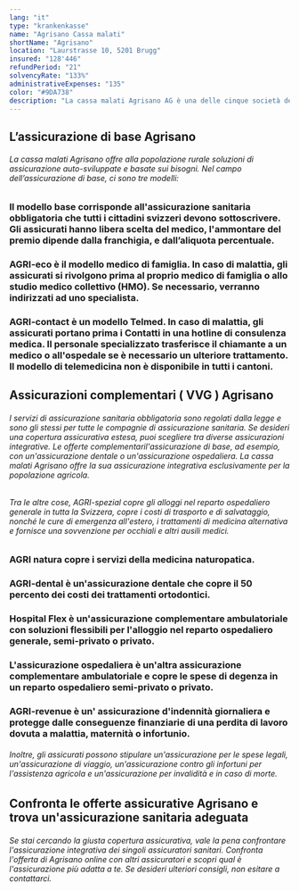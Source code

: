 ```yaml
---
lang: "it"
type: "krankenkasse"
name: "Agrisano Cassa malati"
shortName: "Agrisano"
location: "Laurstrasse 10, 5201 Brugg"
insured: "128'446"
refundPeriod: "21"
solvencyRate: "133%"
administrativeExpenses: "135"
color: "#9DA738"
description: "La cassa malati Agrisano AG è una delle cinque società della Fondazione Agrisano. La Swiss Farmers Association ha istituito la fondazione nel 1992 e sviluppa soluzioni assicurative specifiche per le famiglie di agricoltori svizzeri e i loro dipendenti. Nel campo dell'assicurazione sanitaria, queste includono l’assicurazione di base, varie assicurazioni integrative tra cui l’assicurazione ospedaliera, assicurazione giornaliera, assicurazione dentale e assicurazione infortuni. Oltre 143.000 assicurati hanno stipulato un'assicurazione di base con Agrisano e oltre 76.000 assicurati hanno optato per il modello supplementare speciale AGRI. Nel 2017, i premi incassati dall'assicurazione sanitaria obbligatoria sono stati di 400 milioni di franchi svizzeri."
---
```


## L’assicurazione di base Agrisano

###### La cassa malati Agrisano offre alla popolazione rurale soluzioni di assicurazione auto-sviluppate e basate sui bisogni. Nel campo dell’assicurazione di base, ci sono tre modelli:

### Il modello base corrisponde all'assicurazione sanitaria obbligatoria che tutti i cittadini svizzeri devono sottoscrivere. Gli assicurati hanno libera scelta del medico, l'ammontare del premio dipende dalla franchigia, e dall’aliquota percentuale.

### AGRI-eco è il modello medico di famiglia. In caso di malattia, gli assicurati si rivolgono prima al proprio medico di famiglia o allo studio medico collettivo (HMO). Se necessario, verranno indirizzati ad uno specialista.

### AGRI-contact è un modello Telmed. In caso di malattia, gli assicurati portano prima i Contatti in una hotline di consulenza medica. Il personale specializzato trasferisce il chiamante a un medico o all'ospedale se è necessario un ulteriore trattamento. Il modello di telemedicina non è disponibile in tutti i cantoni.

## Assicurazioni complementari ( VVG ) Agrisano

###### I servizi di assicurazione sanitaria obbligatoria sono regolati dalla legge e sono gli stessi per tutte le compagnie di assicurazione sanitaria. Se desideri una copertura assicurativa estesa, puoi scegliere tra diverse assicurazioni integrative. Le offerte complementaril'assicurazione di base, ad esempio, con un'assicurazione dentale o un'assicurazione ospedaliera. La cassa malati Agrisano offre la sua assicurazione integrativa esclusivamente per la popolazione agricola.

###### Tra le altre cose, AGRI-spezial copre gli alloggi nel reparto ospedaliero generale in tutta la Svizzera, copre i costi di trasporto e di salvataggio, nonché le cure di emergenza all'estero, i trattamenti di medicina alternativa e fornisce una sovvenzione per occhiali e altri ausili medici.

### AGRI natura copre i servizi della medicina naturopatica.

### AGRI-dental è un'assicurazione dentale che copre il 50 percento dei costi dei trattamenti ortodontici.

### Hospital Flex è un'assicurazione complementare ambulatoriale con soluzioni flessibili per l'alloggio nel reparto ospedaliero generale, semi-privato o privato.

### L'assicurazione ospedaliera è un'altra assicurazione complementare ambulatoriale e copre le spese di degenza in un reparto ospedaliero semi-privato o privato.

### AGRI-revenue è un' assicurazione d'indennità giornaliera e protegge dalle conseguenze finanziarie di una perdita di lavoro dovuta a malattia, maternità o infortunio.

###### Inoltre, gli assicurati possono stipulare un'assicurazione per le spese legali, un'assicurazione di viaggio, un'assicurazione contro gli infortuni per l'assistenza agricola e un'assicurazione per invalidità e in caso di morte.

## Confronta le offerte assicurative Agrisano e trova un'assicurazione sanitaria adeguata

###### Se stai cercando la giusta copertura assicurativa, vale la pena confrontare l'assicurazione integrativa dei singoli assicuratori sanitari. Confronta l'offerta di Agrisano online con altri assicuratori e scopri qual è l'assicurazione più adatta a te. Se desideri ulteriori consigli, non esitare a contattarci.
